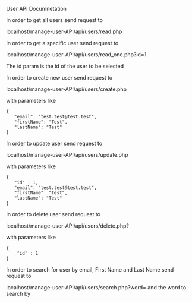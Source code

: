 User API Documnetation


In order to get all users send request to 

localhost/manage-user-API/api/users/read.php


In order to get a specific user send request to 

localhost/manage-user-API/api/users/read_one.php?id=1

The id param is the id of the user to be selected


In order to create new user send request to 

localhost/manage-user-API/api/users/create.php

with parameters like 

	{
	   "email": "test.test@test.test",
       "firstName": "Test",
       "lastName": "Test"
	}
	
	
In order to update user send request to 

localhost/manage-user-API/api/users/update.php

with parameters like 

	{
	   "id" : 1,
	   "email": "test.test@test.test",
       "firstName": "Test",
       "lastName": "Test"
	}
	
	
In order to delete user send request to 

localhost/manage-user-API/api/users/delete.php?

with parameters like 

	{
		"id" : 1
	}

	
In order to search for user by email, First Name and Last Name send request to 

localhost/manage-user-API/api/users/search.php?word= and the word to search by

